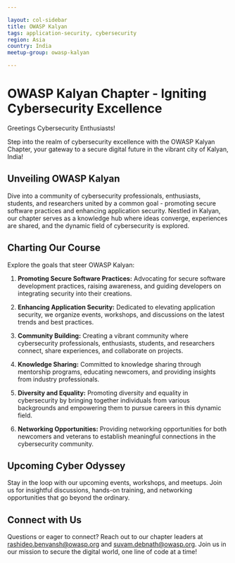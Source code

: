 ```yaml
---

layout: col-sidebar
title: OWASP Kalyan
tags: application-security, cybersecurity
region: Asia
country: India
meetup-group: owasp-kalyan

---
```


# OWASP Kalyan Chapter - Igniting Cybersecurity Excellence

Greetings Cybersecurity Enthusiasts!

Step into the realm of cybersecurity excellence with the OWASP Kalyan Chapter, your gateway to a secure digital future in the vibrant city of Kalyan, India!

## Unveiling OWASP Kalyan

Dive into a community of cybersecurity professionals, enthusiasts, students, and researchers united by a common goal - promoting secure software practices and enhancing application security. Nestled in Kalyan, our chapter serves as a knowledge hub where ideas converge, experiences are shared, and the dynamic field of cybersecurity is explored.

## Charting Our Course

Explore the goals that steer OWASP Kalyan:

1. **Promoting Secure Software Practices:** Advocating for secure software development practices, raising awareness, and guiding developers on integrating security into their creations.

2. **Enhancing Application Security:** Dedicated to elevating application security, we organize events, workshops, and discussions on the latest trends and best practices.

3. **Community Building:** Creating a vibrant community where cybersecurity professionals, enthusiasts, students, and researchers connect, share experiences, and collaborate on projects.

4. **Knowledge Sharing:** Committed to knowledge sharing through mentorship programs, educating newcomers, and providing insights from industry professionals.

5. **Diversity and Equality:** Promoting diversity and equality in cybersecurity by bringing together individuals from various backgrounds and empowering them to pursue careers in this dynamic field.

6. **Networking Opportunities:** Providing networking opportunities for both newcomers and veterans to establish meaningful connections in the cybersecurity community.

## Upcoming Cyber Odyssey

Stay in the loop with our upcoming events, workshops, and meetups. Join us for insightful discussions, hands-on training, and networking opportunities that go beyond the ordinary.

## Connect with Us

Questions or eager to connect? Reach out to our chapter leaders at [rashideo.benvansh@owasp.org](mailto:rashideo.benvansh@owasp.org) and [suvam.debnath@owasp.org](mailto:suvam.debnath@owasp.org). Join us in our mission to secure the digital world, one line of code at a time!
